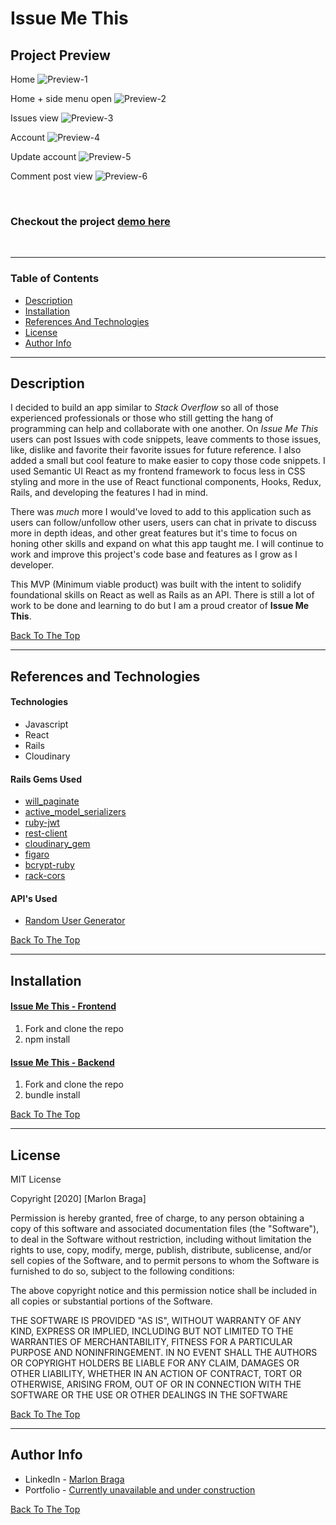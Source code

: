 # Issue Me This

## Project Preview 

Home
![Preview-1](https://res.cloudinary.com/dloh9txdc/image/upload/v1607558322/IssueMeThis%20-%20Project%20Preview/4IssueMeThisPics_xpgsfk.png)

Home + side menu open
![Preview-2](https://res.cloudinary.com/dloh9txdc/image/upload/v1607558322/IssueMeThis%20-%20Project%20Preview/5IssueMeThisPics_cvchpy.png)

Issues view
![Preview-3](https://res.cloudinary.com/dloh9txdc/image/upload/v1607558322/IssueMeThis%20-%20Project%20Preview/3IssueMeThisPics_minjwn.png)

Account 
![Preview-4](https://res.cloudinary.com/dloh9txdc/image/upload/v1607558322/IssueMeThis%20-%20Project%20Preview/2IssueMeThisPics_mwuhtc.png)

Update account
![Preview-5](https://res.cloudinary.com/dloh9txdc/image/upload/v1607558322/IssueMeThis%20-%20Project%20Preview/1IssueMeThisPics_atnf36.png)

Comment post view
![Preview-6](https://res.cloudinary.com/dloh9txdc/image/upload/v1607558322/IssueMeThis%20-%20Project%20Preview/0IssueMeThisPics_kbeoqj.png)

<br />

### Checkout the project [demo here](needs-to-work-ondemo)

<br />

---

### Table of Contents

- [Description](#description)
- [Installation](#installation)
- [References And Technologies](#references-and-technologies)
- [License](#license)
- [Author Info](#author-info)

---

## Description

I decided to build an app similar to _Stack Overflow_ so all of those experienced professionals or those who still getting the hang of programming can help and collaborate with one another. On _Issue Me This_  users can post Issues with code snippets, leave comments to those issues, like, dislike and favorite their favorite issues for future reference. I also added a small but cool feature to make easier to copy those code snippets. I used Semantic UI React as my frontend framework to focus less in CSS styling and more in the use of React functional components, Hooks, Redux, Rails, and developing the features I had in mind.

There was _much_ more I would've loved to add to this application such as users can follow/unfollow other users, users can chat in private to discuss more in depth ideas, and other great features but it's time to focus on honing other skills and expand on what this app taught me. I will continue to work and improve this project's code base and features as I grow as I developer.

This MVP (Minimum viable product) was built with the intent to solidify foundational skills on React as well as Rails as an API. There is still a lot of work to be done and learning to do but I am a proud creator of __Issue Me This__.

[Back To The Top](#issue-me-this)

---

## References and Technologies

#### Technologies

- Javascript
- React
- Rails
- Cloudinary

#### Rails Gems Used

- [will_paginate](https://github.com/mislav/will_paginate)
- [active_model_serializers](https://github.com/rails-api/active_model_serializers)
- [ruby-jwt](https://github.com/jwt/ruby-jwt)
- [rest-client](https://github.com/rest-client/rest-client)
- [cloudinary_gem](https://github.com/cloudinary/cloudinary_gem)
- [figaro](https://github.com/laserlemon/figaro)
- [bcrypt-ruby](https://github.com/codahale/bcrypt-ruby)
- [rack-cors](https://github.com/cyu/rack-cors)

#### API's Used

- [Random User Generator](https://randomuser.me/)

[Back To The Top](#issue-me-this)

---

## Installation

#### [Issue Me This - Frontend](https://github.com/mrdbrg/issue-me-this-frontend)

1. Fork and clone the repo
1. npm install

#### [Issue Me This - Backend](https://github.com/mrdbrg/issue-me-this-backend)

1. Fork and clone the repo
1. bundle install

[Back To The Top](#issue-me-this)

---

## License

MIT License

Copyright [2020] [Marlon Braga]

Permission is hereby granted, free of charge, to any person obtaining a copy of this software and associated documentation files (the "Software"), to deal in the Software without restriction, including without limitation the rights to use, copy, modify, merge, publish, distribute, sublicense, and/or sell copies of the Software, and to permit persons to whom the Software is furnished to do so, subject to the following conditions:

The above copyright notice and this permission notice shall be included in all copies or substantial portions of the Software.

THE SOFTWARE IS PROVIDED "AS IS", WITHOUT WARRANTY OF ANY KIND, EXPRESS OR IMPLIED, INCLUDING BUT NOT LIMITED TO THE WARRANTIES OF MERCHANTABILITY, FITNESS FOR A PARTICULAR PURPOSE AND NONINFRINGEMENT. IN NO EVENT SHALL THE AUTHORS OR COPYRIGHT HOLDERS BE LIABLE FOR ANY CLAIM, DAMAGES OR OTHER LIABILITY, WHETHER IN AN ACTION OF CONTRACT, TORT OR OTHERWISE, ARISING FROM, OUT OF OR IN CONNECTION WITH THE SOFTWARE OR THE USE OR OTHER DEALINGS IN THE SOFTWARE

[Back To The Top](#issue-me-this)

---

## Author Info

- LinkedIn - [Marlon Braga](https://www.linkedin.com/in/marlon-braga/)
- Portfolio - [Currently unavailable and under construction](https://www.youtube.com/watch?v=oHg5SJYRHA0&ab_channel=cotter548)

[Back To The Top](#issue-me-this)

